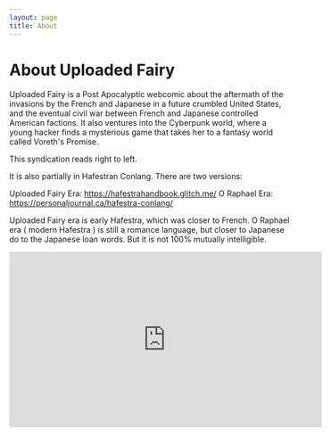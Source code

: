 ```yaml
---
layout: page
title: About
---
```

# About Uploaded Fairy
Uploaded Fairy is a Post Apocalyptic webcomic about the aftermath of the invasions by the French and Japanese in a future crumbled United  States, and the eventual civil war between French and Japanese  controlled American factions. It also ventures into the Cyberpunk world, where a young hacker finds a mysterious game that takes her to a  fantasy world called Voreth's Promise.

This syndication reads right to left.

It is also partially in Hafestran Conlang. There are two versions:

Uploaded Fairy Era: https://hafestrahandbook.glitch.me/
O Raphael Era: https://personaljournal.ca/hafestra-conlang/

Uploaded Fairy era is early Hafestra, which was closer to French. O Raphael era ( modern Hafestra ) is still a romance language, but closer to Japanese do to the Japanese loan words. But it is not 100% mutually intelligible.

<iframe width="560" height="315" sandbox="allow-same-origin allow-scripts allow-popups" src="https://video.ploud.jp/videos/embed/cae32e16-9a61-477b-aed4-c3185eff0c71" frameborder="0" allowfullscreen></iframe>
